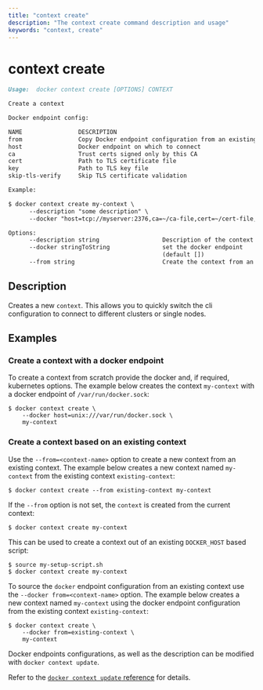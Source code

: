 ```yaml
---
title: "context create"
description: "The context create command description and usage"
keywords: "context, create"
---
```


# context create

```markdown
Usage:  docker context create [OPTIONS] CONTEXT

Create a context

Docker endpoint config:

NAME                DESCRIPTION
from                Copy Docker endpoint configuration from an existing context
host                Docker endpoint on which to connect
ca                  Trust certs signed only by this CA
cert                Path to TLS certificate file
key                 Path to TLS key file
skip-tls-verify     Skip TLS certificate validation

Example:

$ docker context create my-context \
      --description "some description" \
      --docker "host=tcp://myserver:2376,ca=~/ca-file,cert=~/cert-file,key=~/key-file"

Options:
      --description string                  Description of the context
      --docker stringToString               set the docker endpoint
                                            (default [])
      --from string                         Create the context from an existing context
```

## Description

Creates a new `context`. This allows you to quickly switch the cli
configuration to connect to different clusters or single nodes.

## Examples

### Create a context with a docker endpoint

To create a context from scratch provide the docker and, if required,
kubernetes options. The example below creates the context `my-context`
with a docker endpoint of `/var/run/docker.sock`:

```console
$ docker context create \
    --docker host=unix:///var/run/docker.sock \
    my-context
```

### Create a context based on an existing context

Use the `--from=<context-name>` option to create a new context from
an existing context. The example below creates a new context named `my-context`
from the existing context `existing-context`:

```console
$ docker context create --from existing-context my-context
```

If the `--from` option is not set, the `context` is created from the current context:

```console
$ docker context create my-context
```

This can be used to create a context out of an existing `DOCKER_HOST` based script:

```console
$ source my-setup-script.sh
$ docker context create my-context
```

To source the `docker` endpoint configuration from an existing context
use the `--docker from=<context-name>` option. The example below creates a
new context named `my-context` using the docker endpoint configuration from
the existing context `existing-context`:

```console
$ docker context create \
    --docker from=existing-context \
    my-context
```

Docker endpoints configurations, as well as the description can be modified with
`docker context update`.

Refer to the [`docker context update` reference](context_update.md) for details.
